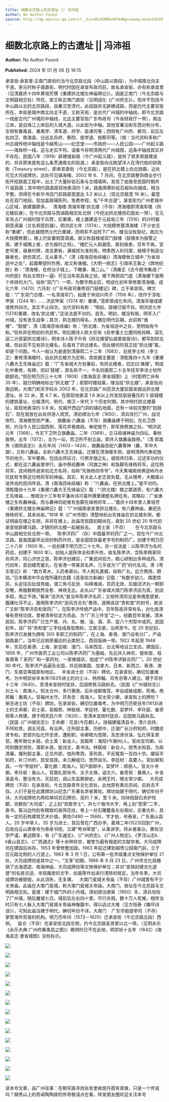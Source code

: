 ```yaml
---
title: 细数北京路上的古遗址 || 冯沛祖
author: No Author Found
source: http://mp.weixin.qq.com/s?__biz=MzA5MDkxNTA4Ng==&amp;mid=2454914551&amp;idx=1&amp;sn=7c8553ea7df0728dcb488b6906774f10&amp;chksm=87a3cd96b0d444807255fd19e2ff65629fb98dd3d19923d3dbd4f18e33a770e3355017017f1e#rd
---
```


# 细数北京路上的古遗址 || 冯沛祖

**Author:** No Author Found

**Published:** 2024 年 01 月 06 日 16:15

承宣街·承宣里·正南门直街约当今北京路北段（中山路以南段），为中城南北向主干道。宋元时称子城直街，明代时因在承宣布政司前，故名承宣街，亦有称承宣里（见清嘉庆十四年黄培芳撰《重建拱北楼左神庙碑记》）。因是正南门（今北京路与文明路相交处）所在，故又称正南门直街（见明成化《广州府志》）。但并不包括今中山路以北的北京路段，自秦汉至清代，此段路并无辟建成路，而是历代主要官衙所在。本街是城中南北向主干道，又称天街，是古代广州城的中轴线，即今北京路一线是古代广州城的中轴线，北达主要官衙广东布政司（今省财政厅一带），南达江岸。是自珠江上岸后的入城大道。以此街为中轴，其他官署沿街东西对称分布，东侧有番禺县、番禺学、清军道、府学、盐课司等；西侧有广州府、都司、前后左右四卫、南海县、分巡总兵府、察院、提学道、按察司等。（按：当代资料多称广州古城传统中轴线是今越秀山——纪念堂——市政府——人民公园——广州起义路——海珠桥一线。这与史实不符。请看今存明清两代广州城图，这条中轴线其实并不存在。民国八年（1919）辟建维新路（今广州起义路），是拆了很多房屋建成的，并非原来就有这么条贯通南北的街道。）承宣街向北眺望洋人在清代拍的财政街（Treasury street），即承宣直街（今北京路），是在拱北楼上向北拍摄，近处可见大司成牌坊，远处可见镇海楼。2002 年 6、7 月间，在北京路整饰商业步行街开挖路面工程中，出土了大量砂岩石条与古城墙砖。发现了由唐至民国时期共 11 层路面；其中明代路面距现地表深约 1 米，路面用黄砂岩石板纵向铺成，相当平整。测得在今新华书店门前路面宽度达 3.2 米以上（现北京路宽 16 米）。最宽处在双门地段。现加盖玻璃陈列，免费参观，名“千年古道”。承宣街为广州老城中心区域，故建置颇多。   清海楼·清海军楼·拱北楼（不存）清海楼即清海军楼（拱北楼前身），在今北京路与西湖路相交处北侧（今挖出拱北楼抱石鼓处一带），在元军攻占广州城时毁于兵燹，后重建。楼上置建造于元延佑三年（1316）的计时器铜壶滴漏（又名铜壶刻漏）。明洪武七年（1374），大规模修葺清海楼（不少史志称“重建”，但此楼既然元代已重建，而明军不战而下广州，楼当没有毁圮，故应为大规模修葺）。楼上仍安置铜壶滴漏，故又称鼓楼或双门鼓楼（鼓楼本为报警之用，建于城隅上者，亦为报时之用）。“楼贮元人铜漏壶，晷刻铢黍，百年不爽。官吏司掌，昼悬时牌，夜击更柝，满城视为准则焉。明季西人利玛窦，故精于制造仪器者也，欲仿其式，无从着手。”（清《南海百咏续编》）清海楼耸立城中,“为省垣适中之处”，起着瞭望的作用，故又称谯楼。《大明一统志》引南宋王象之《舆地纪胜》称：“清海楼，在府治子城上，下瞰番、禺二山。”（清雍正《古今图书集成·广州府部》将此文照抄一遍）可见当年其高耸之状。楼下两侧双门底（清海楼下是两个并排的大门，俗称“双门”）一带，为繁华商业区。明成化初年曾修葺清海楼。成化六年（1470）六月刻《广东布政司重修双门鼓楼记》碑，立于承宣街。碑文载：“广东双门古楼，一名清海军门，始葺于宋绍兴丙子（1156 年），改作于淳佑甲辰（1244 年）……洪武甲寅（1374 年）重建。”意即至成化年间，清海军楼或建或修共四次。其实不止四次。当代资料有称：“明初，鼓楼已毁不存。明洪武七年(1374)重建，改名‘拱北楼’。”这说法是不对的。首先，明初，楼没有毁，明军入广州城，没有发生战争；其次，拱北楼的得名，大概在明代后期，此前称“谯楼”、“鼓楼”。清《南海百咏续编》称：“拱北楼，为省垣适中之处，至明始有今称。”但并非在明初的洪武年。明后期诗人欧大任有《俞参藩士立邀同杨肖韩、梁孔适二计部宴拱北楼诗》，明末诗人陈子升有《拱北楼望仙湖里故居诗》，都写到拱北楼，但此前不见有拱北楼名。后虽有了拱北楼名，但此楼何时真正挂“拱北楼”匾，却是个问题。今人一般认为是直到清康熙二十二年（1683），巡抚李士桢（李士正）重修清海楼时，自此拱北楼方为定称。其依据主要是：清乾隆四十九年《重建六纛大王先锋庙记》载：“广东省城大方伯署前，有拱北楼者，旧志曰‘谯楼’。明成化中重修，有碑，则曰‘鼓楼’，其名称不一，今名则康熙二十五年抚军李讳士桢所题额也。”但在明万历三十七年（1609）《南海县志·隶省城图》上（时距明亡尚有 35 年），就已明确地标出“拱北楼”了；若那时楼挂匾，理当挂“拱北楼”。承宣街向南远眺，大南门和天字码头 2002 年，在北京路广州百货大厦前面发掘出拱北楼遗址。长 32 米，宽 4.7 米。在距现地表深 1.8 米以上共发现层层叠压的 5 层城楼的建筑基址，分属清代、明代、南汉－宋代 3 个历史时期。其中明代拱北楼基址，距现地表深约 0.8 米。仅揭开西边门洞的铺石地面，还有一块较完整的“抱鼓石”，现在就放在此处供游人观赏。清初顺治七年（1650），清兵攻打广州，战况惨烈，清海楼受损严重。   旗纛庙·六纛庙（不存）旗纛庙建于明初，在右卫西侧，约当今人民公园西侧，莲花井巷南段。奉祀旌节，即军旅祭旗之处。“明洪武元年（1368），令天下卫所立旗纛庙。二年（1369），立马祖诸神庙为四坛，春秋致祭。五年（1372），合为一坛，而卫所不别立庙，即并入旗纛庙致祭。”（清·郭嵩焘《湘阴县志》）永乐年间（1403－1424），旗纛庙改祀六纛尊神（纛，军中大旗），又称六纛庙，全称六纛大王先锋庙，迁建在清海楼东侧，是明清两代奉祀旌节的地方。军中要典，包括出师征讨，行祭牙旗之礼，或班师归来，记述军功的仪式，都在这六纛庙里举行。庙中祭祀纛神（司旗之神）和急脚先锋杨将军。这位杨将军，民间相传是宋初北方名将，俗称“先锋杨四爷爷”，今天黄埔南岗佛迹岭丹水坑犹有专祭这位杨将军的神庙。其实，有关此人史志皆失载，无从稽考，大概属以讹传讹的民间传说。清《南海百咏续编》称：“六纛庙，在拱北楼上。”是不对的。清乾隆四十九年《重建六纛大王先锋庙记》载：“（拱北楼）楼之蹬道旁，有六纛大王先锋庙……惟顺治十三年有平藩尚讳可喜所撰重建题名碑在焉，其略曰：广省谯楼之东有纛神庙，而与纛神同祀者有急脚先锋杨将军……”嘉庆十四年里人黄培芳《重建拱北楼左神庙碑记》载：“广州城南承宣里拱北楼左，有六纛神庙，兼祀先锋杨将军，其来尚矣。”1918 年《广州市图》清楚地标出先锋庙在拱北楼东侧，都证明庙在楼之东侧，并非在楼上。此庙至民国初期尚在，直到 20 世纪 20 年代初承宣街辟建马路，才随同拱北楼一起被拆去。   居士泉（不存）      在今北京路与中山路相交处北侧一带。   陈李济药厂（存）中国最早的药厂之一。现在今广州北京路。是我国最早出现的制药作坊，是全国现存最老字号的制药厂。创建于明万历二十八年（1600 年，一说创建于明万历二十七年。另一说法是：以陈李济为名的药店，创建于 1600 年）。创始人是陈体全和李升佐，故名陈李济，含陈李两家同舟共济，同心济世之意。陈李济创建后，广集民间验方，精心研制出多种成药。清代初年，首创蜡壳蜜丸，在省港一带甚具名声，几乎成为“广药”的代名词。清《粤东笔记》称：“南方草木，入药者甚伙。市人制丸裹蜡，俗称广丸，远方携用，颇验。”日本横滨中华会馆所藏的古籍《选录验方新编》记载：“有数岁幼儿．偶患惊风，头足往后扯成弯曲，谓三角弓反张．叫唤难闻，百药无效，后服活济丸一颗即安睡，再服数颗脱然全愈．神效无比。此丸以广东省城大南门陈李济店为真，别店多假，用之不效。”看来“活济丸”是当年陈李济名药；又相传清同治皇帝偶患感冒，腹痛吐泻不止，服用陈李济的“追风苏合丸”奏效，遂赐该店“杏和堂”的封号，故该厂又称“陈李济杏和堂药厂”。在陈李济传统产品中，百年陈皮非常有名，对化痰清嗓有奇特功效，曾被清帝钦定为贡品．为“广东三件宝”之一。经数百年发展，清末民初，陈李济药厂已生产膏、丹、丸、散、油、酒、茶、锭八个剂型中成药。民国初年，该厂将“杏和堂”三字绘成盾型商标，立案注册，沿用至今。在 20 世纪初，陈李济已发展为拥有 300 多职工的制药厂，在上海、香港、澳门设有分厂，产品销路甚广。当年已远销至偏远的云南怒江、西双版纳一带。1922 年起至 1948 年，先后在香港、上海、新加坡、澳门、马来西亚、台北等地设立支店。建国后，1956 年，广州市医药工业公司以陈李济药厂为基础，先后并入神农、燮和堂、桔香斋等 7 家药厂和一家药社、一家蜂蜡店，组成“广州陈李济联合药厂”。20 世纪 90 年代，陈李济产品遍及全国，并远销美国、加拿大、日本、新西兰、香港、澳门、东南亚等国家和地区。   辛未进士坊（不存）牌坊，在承宣街，确切位置难考。为中明崇祯辛未年(1631)进士的刘士斗、杨邦翰、邓务忠等人建立。建于崇祯十三年（1640）。至清末宣统时犹存，后因修筑马路拆去。（民国《广州城坊志》）刘士斗：南海人。知太仓州，多行惠政。后补成都推官。李自成破成都，死难。杨邦翰：番禺人。官福州太守。邓务忠：南海人。官太常少卿。承宣街上的牌坊？   癸丑进士坊（不存）牌坊，在承宣街，确切位置难考。为中明万历癸丑年(1613)进士的王命卿、俞士英、吴殿邦、林联绶、李廷材、霍化鹏、梁梦环、李孙宸、崔奇观等人修建。建于明天启六年（1626），至清末宣统时犹存，后因筑马路拆去。（民国《广州城坊志》）王命卿：花县(今花都)人。授福建福清县令，清介自持，不阿权贵。调五河县，有治声。迁刑部主事，历郎中，迁湖广长沙府知府。时魏忠贤专权。吏部刘弘化忤忠贤，遭削职，命卿暗为宽限，及忠贤伏诛，弘化得复原官。晚年致仕乡居。俞士英：新会人。吴殿邦：海阳(今潮州)人。官尚宝司卿。以阿附魏忠贤败，落职乡居。能诗文，善书法。林联绶：新会人。授秀水知县，为政清廉。擢刑部主事，迁员外郎，恤刑粤西，革刑具，平反冤案一百四十宗。擢延平知府，补汀州府，民安其政。未几解组归，悠然自乐。李廷材：高要人。官如皋知县。一作“李挺材”。霍化鹏：南海人。官户部郎中。梁梦环：顺德人。官太仆寺卿。李孙辰：香山人。官南礼部尚书、太子太保，谥文介。崔奇观：番禺人。补金溪县令，整治有方。天启初，调山东监察御史。永明王时，赠太常少卿。   大司成牌坊（不存）在承宣街，今北京路青年文化宫处。此地原有黄氏宗祠，后拆去不存。人们于是在此建牌坊以纪念广东著名学者黄佐。牌坊始建于明代，确切年份不详。大司成牌坊为两柱单间式石牌坊，高约 7 米，宽 5 米。四块抱鼓石夹护柱脚，坊额刻“大司成”，之上刻“宫詹学士”，共七个楷书大字，再上刻“恩荣”二字，直书。匾沿边均刻有精致的装饰花纹，脊上一对石雕鳌鱼左右相对，庄重古朴，具有一定的石构建筑艺术价值。黄佐(1490 一 1566)，字才伯，号泰泉，广东香山县人。20 岁中举人，35 岁为进士，其后曾在广西办学。嘉靖二年(1523)回到广州，后改白云山景泰寺为泰泉书院，又建“粤洲草堂”，从事讲学。师从者甚众。黄佐洽学严谨，著述颇多，有《广东通志》、《广州府志》、《广州人物志》、《罗浮山志》、《香山县志》、《广西通志》等十余种存世，被誉为最有根底的文献学者。大司成牌坊在建国后尚存。1953 年曾修整加固，1963 年前迁建到越秀公园南门前，立于应元路北侧的人行道上。1963 年 3 月 1 日，公布第一批市级重点文物保护单位 21 处，大司成牌坊是其中之一。“文革”初期，1966 年 8 月 23 日，广州市文化局撤销了古海遗迹、南海神庙、大司成牌坊等文物保护单位；并对“宣扬封建文化道德”的名胜古迹、寺观庵堂的文字、绘画等作出进行清除的规定。当年冬季，大司成牌坊被砸毁，从此消失，无复建。   大南门瓮城关帝庙（不存）广州城曾有不少关帝庙。此庙在大南门瓮城，称大南门瓮城关帝庙。大南门，故址在今北京路与文明路相交处。瓮城：建于城门外的小月城。清初顺治庚寅（1650）冬，清兵攻陷了广州城，随后屠城七日。城前后左右四十里，尽行杀戮，数十万人死难。相传当时只有七人躲入大南门瓮城关帝庙神像腹中，得以逃过大难（见方恒泰《橡坪诗话》）。可知此庙当建于明代，确切年份不详。大南门    广东市舶提举司（不存）掌管海外贸易的机构。明万历年间（1573－1620）迁承宣街（今北京路北段）西侧。   盐仓（不存）在承宣街北段东侧，约今北京路圣贤里以北一带。（见明永乐《永乐大典·广州府番禺县之图》）晚明时已不在此地，明崇祯十五年（1642）《南海县志·隶省城图》没有标示。

![](https://mmbiz.qpic.cn/mmbiz_jpg/PJWG74pLsMbQkibpFPhwiaiaibicCqB7scvohH13oFOOxUJOHlUrckoZGNTsqsL9ibCDGmbDNhB3BgvoEOetoTZj2nTQ/640)

![](https://mmbiz.qpic.cn/mmbiz_gif/PJWG74pLsMbQkibpFPhwiaiaibicCqB7scvohINWjeYTQaNms2NicVypyickTha7thfcAnmWFTNSMxxn8D0hA8hTcmS9g/640)

![](https://mmbiz.qpic.cn/mmbiz_png/PJWG74pLsMbQkibpFPhwiaiaibicCqB7scvohmrSvwTHR1KtewcDf5SHChUMlE7dsFzFo52O6HiaDbP8yfsBBNR2WicUA/640)

![](https://mmbiz.qpic.cn/mmbiz_jpg/PJWG74pLsMbQkibpFPhwiaiaibicCqB7scvoh0HZthty03eGFJVyYUzk8uLJvhiarTia7iav4vYJkibhHhav0TRFlIBL9GQ/640?wx_fmt=jpeg&from=appmsg)

![](https://mmbiz.qpic.cn/mmbiz_png/PJWG74pLsMbQkibpFPhwiaiaibicCqB7scvohmrSvwTHR1KtewcDf5SHChUMlE7dsFzFo52O6HiaDbP8yfsBBNR2WicUA/640)

![](https://mmbiz.qpic.cn/mmbiz_png/PJWG74pLsMbQkibpFPhwiaiaibicCqB7scvohmrSvwTHR1KtewcDf5SHChUMlE7dsFzFo52O6HiaDbP8yfsBBNR2WicUA/640)

![](https://mmbiz.qpic.cn/mmbiz_png/PJWG74pLsMbQkibpFPhwiaiaibicCqB7scvohmrSvwTHR1KtewcDf5SHChUMlE7dsFzFo52O6HiaDbP8yfsBBNR2WicUA/640)

![](https://mmbiz.qpic.cn/mmbiz_png/PJWG74pLsMbQkibpFPhwiaiaibicCqB7scvohmrSvwTHR1KtewcDf5SHChUMlE7dsFzFo52O6HiaDbP8yfsBBNR2WicUA/640)

![](https://mmbiz.qpic.cn/mmbiz_jpg/PJWG74pLsMbQkibpFPhwiaiaibicCqB7scvohj2HnC2LVGSibPRatqSbza2picJ0E7zgcNicFNeo5I8mZuV8QBzU5rRAYw/640)

![](https://mmbiz.qpic.cn/mmbiz_png/PJWG74pLsMbQkibpFPhwiaiaibicCqB7scvohmrSvwTHR1KtewcDf5SHChUMlE7dsFzFo52O6HiaDbP8yfsBBNR2WicUA/640)

![](https://mmbiz.qpic.cn/mmbiz_png/PJWG74pLsMbQkibpFPhwiaiaibicCqB7scvohmrSvwTHR1KtewcDf5SHChUMlE7dsFzFo52O6HiaDbP8yfsBBNR2WicUA/640)

![](https://mmbiz.qpic.cn/mmbiz_png/PJWG74pLsMbQkibpFPhwiaiaibicCqB7scvohmrSvwTHR1KtewcDf5SHChUMlE7dsFzFo52O6HiaDbP8yfsBBNR2WicUA/640)

![](https://mmbiz.qpic.cn/mmbiz_jpg/PJWG74pLsMbQkibpFPhwiaiaibicCqB7scvohQyc1nwrjv8fS65BLaV8mVFDxqoxCKvsA5CMYhNtKrFlULCjRECDIcw/640)

![](https://mmbiz.qpic.cn/mmbiz_png/PJWG74pLsMbQkibpFPhwiaiaibicCqB7scvohmrSvwTHR1KtewcDf5SHChUMlE7dsFzFo52O6HiaDbP8yfsBBNR2WicUA/640)

![](https://mmbiz.qpic.cn/mmbiz_png/PJWG74pLsMbQkibpFPhwiaiaibicCqB7scvohmrSvwTHR1KtewcDf5SHChUMlE7dsFzFo52O6HiaDbP8yfsBBNR2WicUA/640)

读本号文章，品广州往事：在朝天路寻找张发奎故居丹霞有青猴，只是一个传说吗？越秀山上的奇闻陶陶居的传奇敬请点在看，转发朋友圈欢迎关注本号
